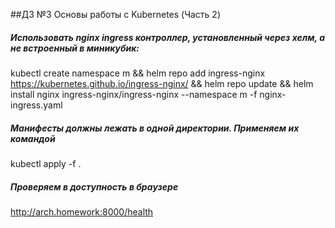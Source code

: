 ##ДЗ №3  Основы работы с Kubernetes (Часть 2)

##### Использовать nginx ingress контроллер, установленный через хелм, а не встроенный в миникубик:
kubectl create namespace m && helm repo add ingress-nginx https://kubernetes.github.io/ingress-nginx/ && helm repo update && helm install nginx ingress-nginx/ingress-nginx --namespace m -f nginx-ingress.yaml
##### Манифесты должны лежать в одной директории. Применяем их командой 
kubectl apply -f .
##### Проверяем в доступность в браузере
http://arch.homework:8000/health
